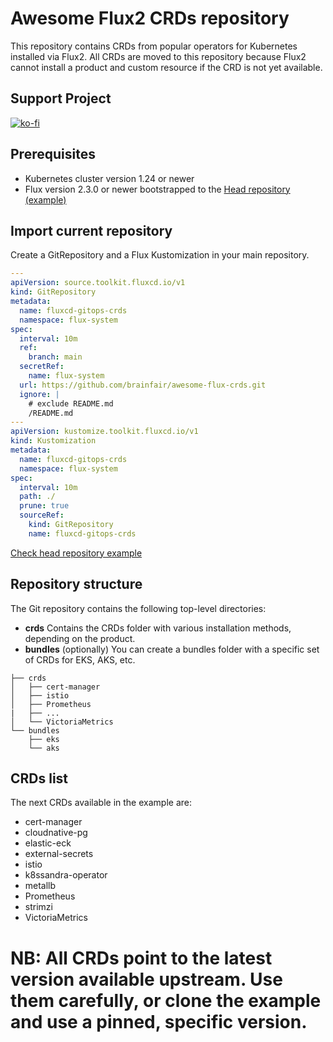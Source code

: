 # Awesome Flux2 CRDs repository

This repository contains CRDs from popular operators for Kubernetes installed via Flux2. All CRDs are moved to this repository because Flux2 cannot install a product and custom resource if the CRD is not yet available.

## Support Project
[![ko-fi](https://ko-fi.com/img/githubbutton_sm.svg)](https://ko-fi.com/N4N011QV6F)

## Prerequisites

- Kubernetes cluster version 1.24 or newer
- Flux version 2.3.0 or newer bootstrapped to the [Head repository (example)](https://github.com/brainfair/awesome-flux-head)

## Import current repository

Create a GitRepository and a Flux Kustomization in your main repository.

```yaml
---
apiVersion: source.toolkit.fluxcd.io/v1
kind: GitRepository
metadata:
  name: fluxcd-gitops-crds
  namespace: flux-system
spec:
  interval: 10m
  ref:
    branch: main
  secretRef:
    name: flux-system
  url: https://github.com/brainfair/awesome-flux-crds.git
  ignore: |
    # exclude README.md
    /README.md
---
apiVersion: kustomize.toolkit.fluxcd.io/v1
kind: Kustomization
metadata:
  name: fluxcd-gitops-crds
  namespace: flux-system
spec:
  interval: 10m
  path: ./
  prune: true
  sourceRef:
    kind: GitRepository
    name: fluxcd-gitops-crds
```

[Check head repository example](https://github.com/brainfair/awesome-flux-head/blob/main/clusters/homelab/00-crds.yaml)

## Repository structure

The Git repository contains the following top-level directories:

- **crds** Contains the CRDs folder with various installation methods, depending on the product.
- **bundles** (optionally) You can create a bundles folder with a specific set of CRDs for EKS, AKS, etc.

```
├── crds
│   ├── cert-manager
│   ├── istio
│   ├── Prometheus
|   ├── ...
│   └── VictoriaMetrics
└── bundles
    ├── eks
    └── aks
```

## CRDs list

The next CRDs available in the example are:

* cert-manager
* cloudnative-pg
* elastic-eck
* external-secrets
* istio
* k8ssandra-operator
* metallb
* Prometheus
* strimzi
* VictoriaMetrics

# NB: All CRDs point to the latest version available upstream. Use them carefully, or clone the example and use a pinned, specific version.
